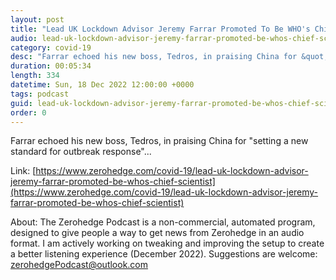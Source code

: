 ```yaml
---
layout: post
title: "Lead UK Lockdown Advisor Jeremy Farrar Promoted To Be WHO's Chief Scientist"
audio: lead-uk-lockdown-advisor-jeremy-farrar-promoted-be-whos-chief-scientist-0
category: covid-19
desc: "Farrar echoed his new boss, Tedros, in praising China for &quot;setting a new standard for outbreak response&quot;..."
duration: 00:05:34
length: 334
datetime: Sun, 18 Dec 2022 12:00:00 +0000
tags: podcast
guid: lead-uk-lockdown-advisor-jeremy-farrar-promoted-be-whos-chief-scientist-0
order: 0
---
```

Farrar echoed his new boss, Tedros, in praising China for &quot;setting a new standard for outbreak response&quot;...

Link: [https://www.zerohedge.com/covid-19/lead-uk-lockdown-advisor-jeremy-farrar-promoted-be-whos-chief-scientist](https://www.zerohedge.com/covid-19/lead-uk-lockdown-advisor-jeremy-farrar-promoted-be-whos-chief-scientist)

About: The Zerohedge Podcast is a non-commercial, automated program, designed to give people a way to get news from Zerohedge in an audio format.  I am actively working on tweaking and improving the setup to create a better listening experience (December 2022).  Suggestions are welcome: [zerohedgePodcast@outlook.com](mailto:zerohedgePodcast@outlook.com)